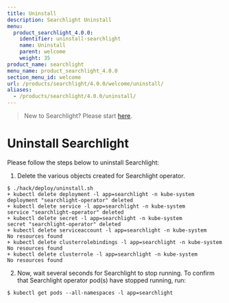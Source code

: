 ```yaml
---
title: Uninstall
description: Searchlight Uninstall
menu:
  product_searchlight_4.0.0:
    identifier: uninstall-searchlight
    name: Uninstall
    parent: welcome
    weight: 35
product_name: searchlight
menu_name: product_searchlight_4.0.0
section_menu_id: welcome
url: /products/searchlight/4.0.0/welcome/uninstall/
aliases:
  - /products/searchlight/4.0.0/uninstall/
---
```



> New to Searchlight? Please start [here](/docs/guides/README.md).

# Uninstall Searchlight
Please follow the steps below to uninstall Searchlight:

1. Delete the various objects created for Searchlight operator.
```console
$ ./hack/deploy/uninstall.sh 
+ kubectl delete deployment -l app=searchlight -n kube-system
deployment "searchlight-operator" deleted
+ kubectl delete service -l app=searchlight -n kube-system
service "searchlight-operator" deleted
+ kubectl delete secret -l app=searchlight -n kube-system
secret "searchlight-operator" deleted
+ kubectl delete serviceaccount -l app=searchlight -n kube-system
No resources found
+ kubectl delete clusterrolebindings -l app=searchlight -n kube-system
No resources found
+ kubectl delete clusterrole -l app=searchlight -n kube-system
No resources found
```

2. Now, wait several seconds for Searchlight to stop running. To confirm that Searchlight operator pod(s) have stopped running, run:
```console
$ kubectl get pods --all-namespaces -l app=searchlight
```
